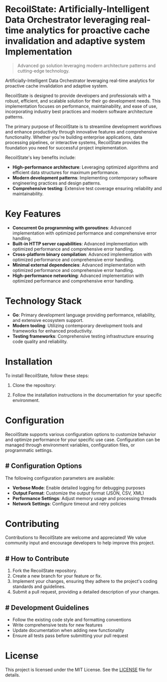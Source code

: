 <!-- fallback_RecoilState_20251026203616_93866 -->

# RecoilState: Artificially-Intelligent Data Orchestrator leveraging real-time analytics for proactive cache invalidation and adaptive system Implementation
> Advanced go solution leveraging modern architecture patterns and cutting-edge technology.

Artificially-Intelligent Data Orchestrator leveraging real-time analytics for proactive cache invalidation and adaptive system.

RecoilState is designed to provide developers and professionals with a robust, efficient, and scalable solution for their go development needs. This implementation focuses on performance, maintainability, and ease of use, incorporating industry best practices and modern software architecture patterns.

The primary purpose of RecoilState is to streamline development workflows and enhance productivity through innovative features and comprehensive functionality. Whether you're building enterprise applications, data processing pipelines, or interactive systems, RecoilState provides the foundation you need for successful project implementation.

RecoilState's key benefits include:

* **High-performance architecture**: Leveraging optimized algorithms and efficient data structures for maximum performance.
* **Modern development patterns**: Implementing contemporary software engineering practices and design patterns.
* **Comprehensive testing**: Extensive test coverage ensuring reliability and maintainability.

# Key Features

* **Concurrent Go programming with goroutines**: Advanced implementation with optimized performance and comprehensive error handling.
* **Built-in HTTP server capabilities**: Advanced implementation with optimized performance and comprehensive error handling.
* **Cross-platform binary compilation**: Advanced implementation with optimized performance and comprehensive error handling.
* **Minimal external dependencies**: Advanced implementation with optimized performance and comprehensive error handling.
* **High-performance networking**: Advanced implementation with optimized performance and comprehensive error handling.

# Technology Stack

* **Go**: Primary development language providing performance, reliability, and extensive ecosystem support.
* **Modern tooling**: Utilizing contemporary development tools and frameworks for enhanced productivity.
* **Testing frameworks**: Comprehensive testing infrastructure ensuring code quality and reliability.

# Installation

To install RecoilState, follow these steps:

1. Clone the repository:


2. Follow the installation instructions in the documentation for your specific environment.

# Configuration

RecoilState supports various configuration options to customize behavior and optimize performance for your specific use case. Configuration can be managed through environment variables, configuration files, or programmatic settings.

## # Configuration Options

The following configuration parameters are available:

* **Verbose Mode**: Enable detailed logging for debugging purposes
* **Output Format**: Customize the output format (JSON, CSV, XML)
* **Performance Settings**: Adjust memory usage and processing threads
* **Network Settings**: Configure timeout and retry policies

# Contributing

Contributions to RecoilState are welcome and appreciated! We value community input and encourage developers to help improve this project.

## # How to Contribute

1. Fork the RecoilState repository.
2. Create a new branch for your feature or fix.
3. Implement your changes, ensuring they adhere to the project's coding standards and guidelines.
4. Submit a pull request, providing a detailed description of your changes.

## # Development Guidelines

* Follow the existing code style and formatting conventions
* Write comprehensive tests for new features
* Update documentation when adding new functionality
* Ensure all tests pass before submitting your pull request

# License

This project is licensed under the MIT License. See the [LICENSE](https://github.com/demaagro/RecoilState/blob/main/LICENSE) file for details.

